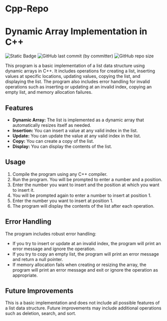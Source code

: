 # Cpp-Repo

# Dynamic Array Implementation in C++

![Static Badge](https://img.shields.io/badge/For_Education-%23000?style=plastic&logo=Github) ![GitHub last commit (by committer)](https://img.shields.io/github/last-commit/SOMATECH-20/Cpp-repo?style=plastic&logo=Github) ![GitHub repo size](https://img.shields.io/github/repo-size/SOMATECH-20/Cpp-repo?style=plastic&logo=Github&label=Size)


This program is a basic implementation of a list data structure using dynamic arrays in C++. It includes operations for creating a list, inserting values at specific locations, updating values, copying the list, and displaying the list. The program also includes error handling for invalid operations such as inserting or updating at an invalid index, copying an empty list, and memory allocation failures.

## Features

- **Dynamic Array:** The list is implemented as a dynamic array that automatically resizes itself as needed.
- **Insertion:** You can insert a value at any valid index in the list.
- **Update:** You can update the value at any valid index in the list.
- **Copy:** You can create a copy of the list.
- **Display:** You can display the contents of the list.

## Usage

1. Compile the program using any C++ compiler.
2. Run the program. You will be prompted to enter a number and a position.
3. Enter the number you want to insert and the position at which you want to insert it.
4. You will be prompted again to enter a number to insert at position 1.
5. Enter the number you want to insert at position 1.
6. The program will display the contents of the list after each operation.

## Error Handling

The program includes robust error handling:

- If you try to insert or update at an invalid index, the program will print an error message and ignore the operation.
- If you try to copy an empty list, the program will print an error message and return a null pointer.
- If memory allocation fails when creating or resizing the array, the program will print an error message and exit or ignore the operation as appropriate.

## Future Improvements

This is a basic implementation and does not include all possible features of a list data structure. Future improvements may include additional operations such as deletion, search, and sort.


